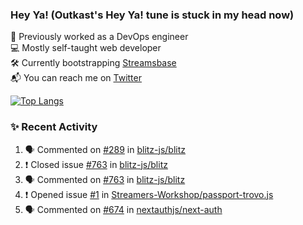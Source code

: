 ### Hey Ya! (Outkast's Hey Ya! tune is stuck in my head now)

💼 Previously worked as a DevOps engineer  
💻 Mostly self-taught web developer  
🛠️ Currently bootstrapping [Streamsbase](https://streamsbase.com)  
📬 You can reach me on [Twitter](https://twitter.com/LoriKarikari)

[![Top Langs](https://github-readme-stats.vercel.app/api/top-langs/?username=LoriKarikari&layout=compact)](https://github.com/LoriKarikari/github-readme-stats)

### ✨ Recent Activity

<!--START_SECTION:activity-->
1. 🗣 Commented on [#289](https://github.com//blitz-js/blitz/issues/289) in [blitz-js/blitz](https://github.com//blitz-js/blitz)
2. ❗️ Closed issue [#763](https://github.com//blitz-js/blitz/issues/763) in [blitz-js/blitz](https://github.com//blitz-js/blitz)
3. 🗣 Commented on [#763](https://github.com//blitz-js/blitz/issues/763) in [blitz-js/blitz](https://github.com//blitz-js/blitz)
4. ❗️ Opened issue [#1](https://github.com//Streamers-Workshop/passport-trovo.js/issues/1) in [Streamers-Workshop/passport-trovo.js](https://github.com//Streamers-Workshop/passport-trovo.js)
5. 🗣 Commented on [#674](https://github.com//nextauthjs/next-auth/issues/674) in [nextauthjs/next-auth](https://github.com//nextauthjs/next-auth)
<!--END_SECTION:activity-->
